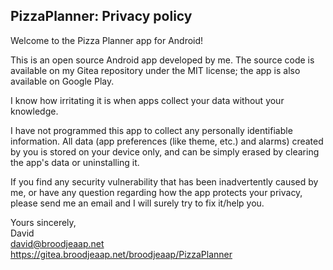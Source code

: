 ## PizzaPlanner: Privacy policy

Welcome to the Pizza Planner app for Android!

This is an open source Android app developed by me. The source code is available on my Gitea repository under the MIT license; the app is also available on Google Play.

I know how irritating it is when apps collect your data without your knowledge.

I have not programmed this app to collect any personally identifiable information. All data (app preferences (like theme, etc.) and alarms) created by you is stored on your device only, and can be simply erased by clearing the app's data or uninstalling it.

If you find any security vulnerability that has been inadvertently caused by me, or have any question regarding how the app protects your privacy, please send me an email and I will surely try to fix it/help you.

Yours sincerely,  
David    
david@broodjeaap.net
https://gitea.broodjeaap.net/broodjeaap/PizzaPlanner